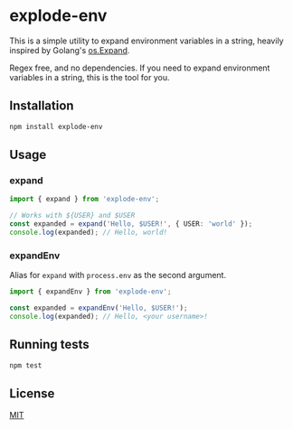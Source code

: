 # explode-env

This is a simple utility to expand environment variables in a string, heavily inspired by Golang's [os.Expand](https://pkg.go.dev/os#Expand).

Regex free, and no dependencies. If you need to expand environment variables in a string, this is the tool for you.

## Installation

```sh
npm install explode-env
```

## Usage

### expand

```ts
import { expand } from 'explode-env';

// Works with ${USER} and $USER
const expanded = expand('Hello, $USER!', { USER: 'world' });
console.log(expanded); // Hello, world!
```

### expandEnv

Alias for `expand` with `process.env` as the second argument.

```ts
import { expandEnv } from 'explode-env';

const expanded = expandEnv('Hello, $USER!');
console.log(expanded); // Hello, <your username>!
```

## Running tests

```sh
npm test
```

## License

[MIT](LICENSE)
